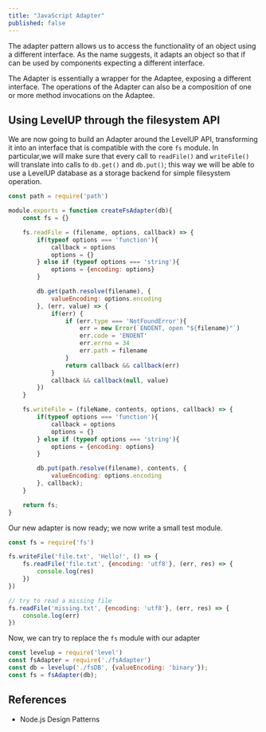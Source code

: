 ```yaml
---
title: "JavaScript Adapter"
published: false
---
```


The adapter pattern allows us to access the functionality of an object using a
different interface. As the name suggests, it adapts an object so that if can be
used by components  expecting a different interface.

The Adapter is essentially a wrapper for the Adaptee, exposing a different
interface. The operations of the Adapter can also be a composition of one or
more method invocations on the Adaptee.

## Using LevelUP through the filesystem API

We are now going to build an Adapter around the LevelUP API, transforming it
into an interface that is compatible with the core `fs` module. In particular,we
will  make sure that every call to `readFile()` and `writeFile()` will translate
into calls to `db.get()` and `db.put()`; this way we will be able to use a
LevelUP database as a storage backend for simple filesystem operation.

```javascript
const path = require('path')

module.exports = function createFsAdapter(db){
    const fs = {}

    fs.readFile = (filename, options, callback) => {
        if(typeof options === 'function'){
            callback = options
            options = {}
        } else if (typeof options === 'string'){
            options = {encoding: options}
        }

        db.get(path.resolve(filename), {
            valueEncoding: options.encoding
        }, (err, value) => {
            if(err) {
                if (err.type === 'NotFoundError'){
                    err = new Error(`ENOENT, open "${filename}"`)
                    err.code = 'ENOENT'
                    err.errno = 34
                    err.path = filename
                }
                return callback && callback(err)
            }
            callback && callback(null, value)
        })
    }

    fs.writeFile = (fileName, contents, options, callback) => {
        if(typeof options === 'function'){
            callback = options
            options = {}
        } else if (typeof options === 'string'){
            options = {encoding: options}
        }

        db.put(path.resolve(filename), contents, {
            valueEncoding: options.encoding
        }, callback);
    }

    return fs;
}
```

Our new adapter is now ready; we now write a small test module.

```javascript
const fs = require('fs')

fs.writeFile('file.txt', 'Hello!', () => {
    fs.readFile('file.txt', {encoding: 'utf8'}, (err, res) => {
        console.log(res)
    })
})

// try to read a missing file
fs.readFile('missing.txt', {encoding: 'utf8'}, (err, res) => {
    console.log(err)
})
```

Now, we can try to replace the `fs` module with our adapter

```javascript
const levelup = require('level')
const fsAdapter = require('./fsAdapter')
const db = levelup('./fsDB', {valueEncoding: 'binary'});
const fs = fsAdapter(db);
```

## References

- Node.js Design Patterns
